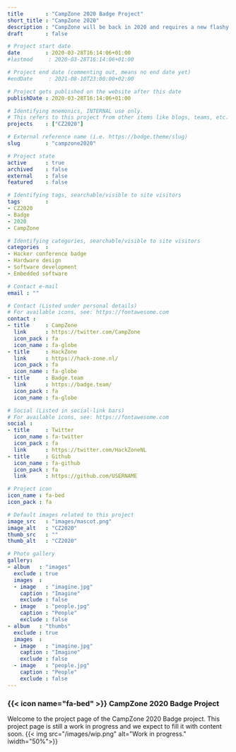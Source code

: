 ```yaml
---
title       : "CampZone 2020 Badge Project"
short_title : "CampZone 2020"
description : "CampZone will be back in 2020 and requires a new flashy new badge!"
draft       : false

# Project start date
date        : 2020-03-28T16:14:06+01:00
#lastmod     : 2020-03-28T16:14:06+01:00

# Project end date (commenting out, means no end date yet)
#endDate     : 2021-08-10T23:00:00+02:00

# Project gets published on the website after this date
publishDate : 2020-03-28T16:14:06+01:00

# Identifying mnemonics, INTERNAL use only.
# This refers to this project from other items like blogs, teams, etc.
projects    : ["CZ2020"]

# External reference name (i.e. https://bodge.theme/slug)
slug        : "campzone2020"

# Project state
active      : true
archived    : false
external    : false
featured    : false

# Identifying tags, searchable/visible to site visitors
tags        :
- CZ2020
- Badge
- 2020
- CampZone

# Identifying categories, searchable/visible to site visitors
categories  :
- Hacker conference badge
- Hardware design
- Software development
- Embedded software

# Contact e-mail
email : ""

# Contact (Listed under personal details)
# For available icons, see: https://fontawesome.com
contact :
- title     : CampZone
  link      : https://twitter.com/CampZone
  icon_pack : fa
  icon_name : fa-globe
- title     : HackZone
  link      : https://hack-zone.nl/
  icon_pack : fa
  icon_name : fa-globe
- title     : Badge.team
  link      : https://badge.team/
  icon_pack : fa
  icon_name : fa-globe

# Social (Listed in social-link bars)
# For available icons, see: https://fontawesome.com
social :
- title     : Twitter
  icon_name : fa-twitter
  icon_pack : fa
  link      : https://twitter.com/HackZoneNL
- title     : Github
  icon_name : fa-github
  icon_pack : fa
  link      : https://github.com/USERNAME

# Project icon
icon_name : fa-bed
icon_pack : fa

# Default images related to this project
image_src   : "images/mascot.png"
image_alt   : "CZ2020"
thumb_src   : ""
thumb_alt   : "CZ2020"

# Photo gallery
gallery:
- album   : "images"
  exclude : true
  images  :
  - image   : "imagine.jpg"
    caption : "Imagine"
    exclude : false
  - image   : "people.jpg"
    caption : "People"
    exclude : false
- album   : "thumbs"
  exclude : true
  images  :
  - image   : "imagine.jpg"
    caption : "Imagine"
    exclude : false
  - image   : "people.jpg"
    caption : "People"
    exclude : false
---
```


### {{< icon name="fa-bed" >}} CampZone 2020 Badge Project

Welcome to the project page of the CampZone 2020 Badge project. This project page is still a work in progress and we expect to fill it with content soon.
{{< img src="/images/wip.png" alt="Work in progress." iwidth="50%">}}
